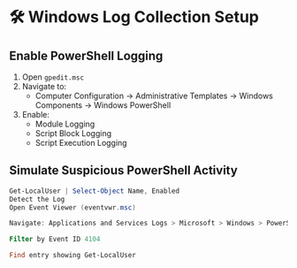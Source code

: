 # 🛠️ Windows Log Collection Setup

## Enable PowerShell Logging

1. Open `gpedit.msc`
2. Navigate to:
   - Computer Configuration → Administrative Templates → Windows Components → Windows PowerShell
3. Enable:
   - Module Logging
   - Script Block Logging
   - Script Execution Logging

## Simulate Suspicious PowerShell Activity

```powershell
Get-LocalUser | Select-Object Name, Enabled
Detect the Log
Open Event Viewer (eventvwr.msc)

Navigate: Applications and Services Logs > Microsoft > Windows > PowerShell > Operational

Filter by Event ID 4104

Find entry showing Get-LocalUser